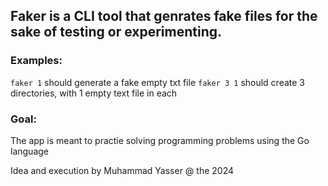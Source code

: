 ## Faker is a CLI tool that genrates fake files for the sake of testing or experimenting.

### Examples:

`faker 1` should generate a fake empty txt file
`faker 3 1` should create 3 directories, with 1 empty text file in each

### Goal:

The app is meant to practie solving programming problems using the Go language

Idea and execution by Muhammad Yasser @ the 2024
